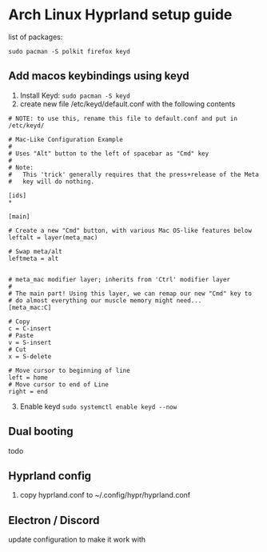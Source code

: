 # Arch Linux Hyprland setup guide

list of packages: 
```
sudo pacman -S polkit firefox keyd 
```
## Add macos keybindings using keyd
1. Install Keyd: `sudo pacman -S keyd`
2. create new file /etc/keyd/default.conf with the following contents
```
# NOTE: to use this, rename this file to default.conf and put in /etc/keyd/

# Mac-Like Configuration Example
#
# Uses "Alt" button to the left of spacebar as "Cmd" key
#
# Note:
#   This 'trick' generally requires that the press+release of the Meta
#   key will do nothing.

[ids]
*

[main]

# Create a new "Cmd" button, with various Mac OS-like features below
leftalt = layer(meta_mac)

# Swap meta/alt
leftmeta = alt


# meta_mac modifier layer; inherits from 'Ctrl' modifier layer
#
# The main part! Using this layer, we can remap our new "Cmd" key to
# do almost everything our muscle memory might need...
[meta_mac:C]

# Copy
c = C-insert
# Paste
v = S-insert
# Cut
x = S-delete

# Move cursor to beginning of line
left = home
# Move cursor to end of Line
right = end
```
3. Enable keyd `sudo systemctl enable keyd --now`

## Dual booting
todo

## Hyprland config
1. copy hyprland.conf to ~/.config/hypr/hyprland.conf

## Electron / Discord
update configuration to make it work with
